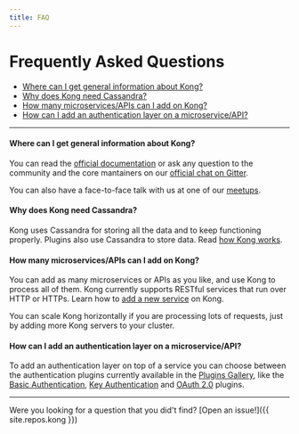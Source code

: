```yaml
---
title: FAQ
---
```


# Frequently Asked Questions

* [Where can I get general information about Kong?](#where-can-i-get-general-information-about-kong?)
* [Why does Kong need Cassandra?](#why-does-kong-need-cassandra?)
* [How many microservices/APIs can I add on Kong?](#how-many-microservices/apis-can-i-add-on-kong?)
* [How can I add an authentication layer on a microservice/API?](#how-can-i-add-an-authentication-layer-on-a-microservice/api?)

<hr>

#### Where can I get general information about Kong?

You can read the [official documentation](/docs) or ask any question to the community and the core mantainers on our [official chat on Gitter](https://gitter.im/Mashape/kong).

You can also have a face-to-face talk with us at one of our [meetups](http://www.meetup.com/The-Mashape-API-Developer-Community).

#### Why does Kong need Cassandra?

Kong uses Cassandra for storing all the data and to keep functioning properly. Plugins also use Cassandra to store data. Read [how Kong works](/about).

#### How many microservices/APIs can I add on Kong?

You can add as many microservices or APIs as you like, and use Kong to process all of them. Kong currently supports RESTful services that run over HTTP or HTTPs. Learn how to [add a new service](/docs/latest/getting-started/adding-your-api/) on Kong.

You can scale Kong horizontally if you are processing lots of requests, just by adding more Kong servers to your cluster.

#### How can I add an authentication layer on a microservice/API?

To add an authentication layer on top of a service you can choose between the authentication plugins currently available in the [Plugins Gallery](/plugins/#security), like the [Basic Authentication](/plugins/basic-authentication/), [Key Authentication](/plugins/key-authentication/) and [OAuth 2.0](/plugins/oauth2-authentication/) plugins.

<hr>

Were you looking for a question that you did't find? [Open an issue!]({{ site.repos.kong }})
